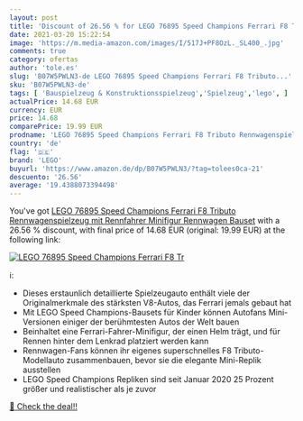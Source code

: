 ```yaml
---
layout: post
title: 'Discount of 26.56 % for LEGO 76895 Speed Champions Ferrari F8 Tr'
date: 2021-03-20 15:22:54
image: 'https://m.media-amazon.com/images/I/517J+PF8OzL._SL400_.jpg'
comments: true
category: ofertas
author: 'tole.es'
slug: 'B07W5PWLN3-de LEGO 76895 Speed Champions Ferrari F8 Tributo...'
sku: 'B07W5PWLN3-de'
tags: [ 'Bauspielzeug & Konstruktionsspielzeug','Spielzeug','lego', ]
actualPrice: 14.68 EUR
currency: EUR
price: 14.68
comparePrice: 19.99 EUR
prodname: 'LEGO 76895 Speed Champions Ferrari F8 Tributo Rennwagenspielzeug mit Rennfahrer Minifigur  Rennwagen Bauset'
country: 'de'
flag: '🇩🇪'
brand: 'LEGO'
buyurl: 'https://www.amazon.de/dp/B07W5PWLN3/?tag=tolees0ca-21'
descuento: '26.56'
average: '19.4388073394498'
---
```


You've got [LEGO 76895 Speed Champions Ferrari F8 Tributo Rennwagenspielzeug mit Rennfahrer Minifigur  Rennwagen Bauset](https://www.amazon.de/dp/B07W5PWLN3/?tag=tolees0ca-21) with a  26.56 % discount, with final price of 14.68 EUR (original: 19.99 EUR) at the following link:

[![LEGO 76895 Speed Champions Ferrari F8 Tr](https://m.media-amazon.com/images/I/517J+PF8OzL._SL400_.jpg)](https://www.amazon.de/dp/B07W5PWLN3/?tag=tolees0ca-21)

ℹ️:

- Dieses erstaunlich detaillierte Spielzeugauto enthält viele der Originalmerkmale des stärksten V8-Autos, das Ferrari jemals gebaut hat
- Mit LEGO Speed ​​Champions-Bausets für Kinder können Autofans Mini-Versionen einiger der berühmtesten Autos der Welt bauen
- Beinhaltet eine Ferrari-Fahrer-Minifigur, der einen Helm trägt, und für Rennen hinter dem Lenkrad platziert werden kann
- Rennwagen-Fans können ihr eigenes superschnelles F8 Tributo-Modellauto zusammenbauen, bevor sie die elegante Mini-Replik ausstellen
- LEGO Speed ​​Champions Repliken sind seit Januar 2020 25 Prozent größer und realistischer als je zuvor

[🛒 Check the deal!!](https://www.amazon.de/dp/B07W5PWLN3/?tag=tolees0ca-21)
